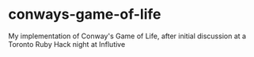conways-game-of-life
====================

My implementation of Conway's Game of Life, after initial discussion at a Toronto Ruby Hack night at Influtive